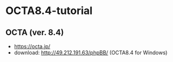 # OCTA8.4-tutorial

## OCTA (ver. 8.4)
- https://octa.jp/
- download: http://49.212.191.63/phpBB/ (OCTA8.4 for Windows)
